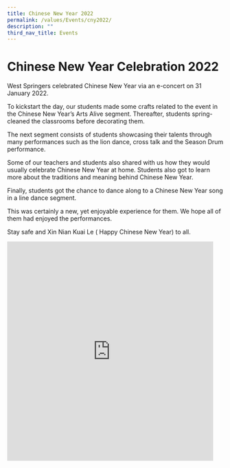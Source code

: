 ```yaml
---
title: Chinese New Year 2022
permalink: /values/Events/cny2022/
description: ""
third_nav_title: Events
---
```


# Chinese New Year Celebration 2022
West Springers celebrated Chinese New Year via an e-concert on 31 January 2022.

To kickstart the day, our students made some crafts related to the event in the Chinese New Year’s Arts Alive segment. Thereafter, students spring-cleaned the classrooms before decorating them.

The next segment consists of students showcasing their talents through many performances such as the lion dance, cross talk and the Season Drum performance.

Some of our teachers and students also shared with us how they would usually celebrate Chinese New Year at home. Students also got to learn more about the traditions and meaning behind Chinese New Year.

Finally, students got the chance to dance along to a Chinese New Year song in a line dance segment.

This was certainly a new, yet enjoyable experience for them. We hope all of them had enjoyed the performances.

Stay safe and Xin Nian Kuai Le ( Happy Chinese New Year) to all.

<iframe allowfullscreen="true" height="509" width="480" frameborder="0" src="https://docs.google.com/presentation/d/e/2PACX-1vR2xCBgpW-g-_lUToXPgkX7gcVunIygPV8AvEz4gqUsL7wDxdfwh_VYTpu3E0PsiRjdZkFDXgOUwZL1/embed?start=true&amp;loop=true&amp;delayms=3000"></iframe>
